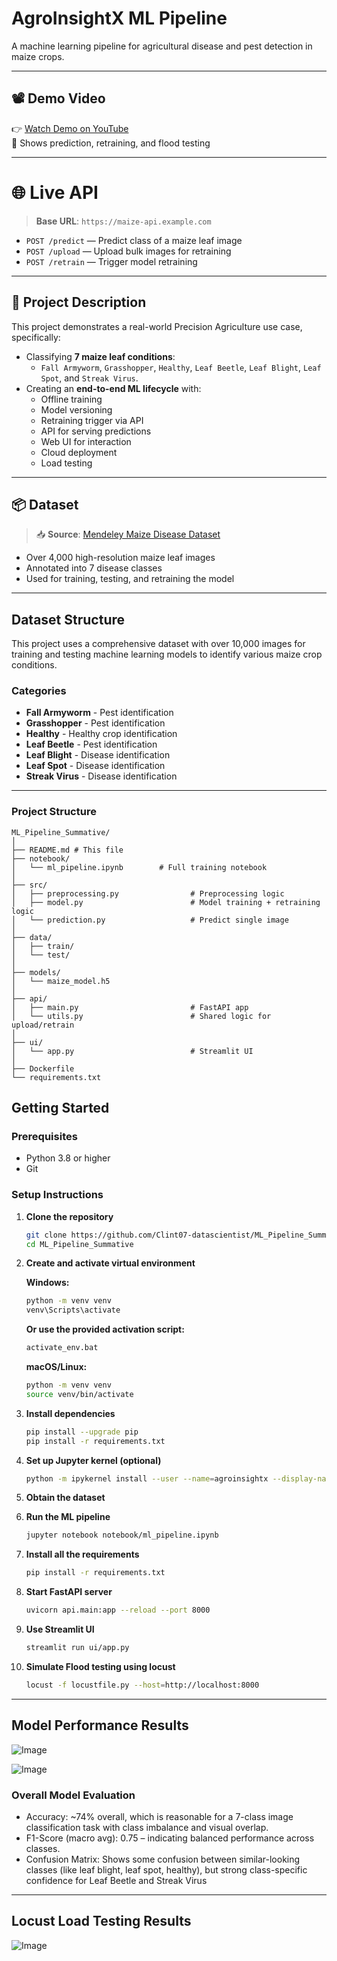 # AgroInsightX ML Pipeline

A machine learning pipeline for agricultural disease and pest detection in maize crops.

---

## 📽️ Demo Video

👉 [Watch Demo on YouTube](https://youtu.be/MmWxmnVYOVk)  
🎯 Shows prediction, retraining, and flood testing

---

# 🌐 Live API

> **Base URL**: `https://maize-api.example.com`

- `POST /predict` — Predict class of a maize leaf image
- `POST /upload` — Upload bulk images for retraining
- `POST /retrain` — Trigger model retraining

---

## 📄 Project Description

This project demonstrates a real-world Precision Agriculture use case, specifically:

- Classifying **7 maize leaf conditions**:
  - `Fall Armyworm`, `Grasshopper`, `Healthy`, `Leaf Beetle`, `Leaf Blight`, `Leaf Spot`, and `Streak Virus`.
- Creating an **end-to-end ML lifecycle** with:
  - Offline training
  - Model versioning
  - Retraining trigger via API
  - API for serving predictions
  - Web UI for interaction
  - Cloud deployment
  - Load testing

---

## 📦 Dataset

> 📥 **Source**: [Mendeley Maize Disease Dataset](https://data.mendeley.com/datasets/bwh3zbpkpv/1)

- Over 4,000 high-resolution maize leaf images
- Annotated into 7 disease classes
- Used for training, testing, and retraining the model

---

## Dataset Structure

This project uses a comprehensive dataset with over 10,000 images for training and testing machine learning models to identify various maize crop conditions.

### Categories
- **Fall Armyworm** - Pest identification
- **Grasshopper** - Pest identification  
- **Healthy** - Healthy crop identification
- **Leaf Beetle** - Pest identification
- **Leaf Blight** - Disease identification
- **Leaf Spot** - Disease identification
- **Streak Virus** - Disease identification

---

### Project Structure
```
ML_Pipeline_Summative/
│
├── README.md # This file
├── notebook/
│   └── ml_pipeline.ipynb        # Full training notebook
│
├── src/
│   ├── preprocessing.py                # Preprocessing logic
│   ├── model.py                        # Model training + retraining logic
│   └── prediction.py                   # Predict single image
│
├── data/
│   ├── train/
│   └── test/
│
├── models/
│   └── maize_model.h5
│
├── api/
│   ├── main.py                         # FastAPI app
│   └── utils.py                        # Shared logic for upload/retrain
│
├── ui/
│   └── app.py                          # Streamlit UI
│
├── Dockerfile
└── requirements.txt                      

```

## Getting Started

### Prerequisites
- Python 3.8 or higher
- Git

### Setup Instructions

1. **Clone the repository**
   ```bash
   git clone https://github.com/Clint07-datascientist/ML_Pipeline_Summative.git
   cd ML_Pipeline_Summative
   ```

2. **Create and activate virtual environment**
   
   **Windows:**
   ```bash
   python -m venv venv
   venv\Scripts\activate
   ```
   
   **Or use the provided activation script:**
   ```bash
   activate_env.bat
   ```
   
   **macOS/Linux:**
   ```bash
   python -m venv venv
   source venv/bin/activate
   ```

3. **Install dependencies**
   ```bash
   pip install --upgrade pip
   pip install -r requirements.txt
   ```

4. **Set up Jupyter kernel (optional)**
   ```bash
   python -m ipykernel install --user --name=agroinsightx --display-name="AgroInsightX ML Pipeline"
   ```

5. **Obtain the dataset** 

6. **Run the ML pipeline**
   ```bash
   jupyter notebook notebook/ml_pipeline.ipynb
   ```
7. **Install all the requirements**
   ```bash
   pip install -r requirements.txt
   ```
8. **Start FastAPI server**
   ```bash
   uvicorn api.main:app --reload --port 8000
   ```
9. **Use Streamlit UI**
   ```bash
   streamlit run ui/app.py
   ```
10. **Simulate Flood testing using locust**
    ```bash
    locust -f locustfile.py --host=http://localhost:8000
    ```

---

## Model Performance Results

![Image](https://github.com/user-attachments/assets/9dce6a4d-9694-4e8c-9070-1061e116fed2)


![Image](https://github.com/user-attachments/assets/c43a8a42-bcb7-4d0a-9130-27ebe1863031)

### Overall Model Evaluation
- Accuracy: ~74% overall, which is reasonable for a 7-class image classification task with class imbalance and visual overlap.
- F1-Score (macro avg): 0.75 – indicating balanced performance across classes.
- Confusion Matrix: Shows some confusion between similar-looking classes (like leaf blight, leaf spot, healthy), but strong class-specific confidence for Leaf Beetle and Streak Virus

---

## Locust Load Testing Results

![Image](https://github.com/user-attachments/assets/498e797f-d25d-44dc-9e85-5f2dc3366fbc)


